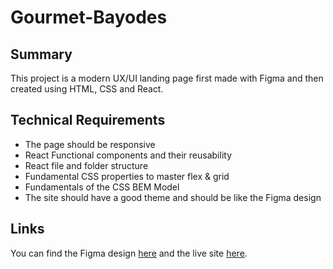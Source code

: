 # Gourmet-Bayodes

## Summary

This project is a modern UX/UI landing page first made with Figma and then created using HTML, CSS and React. 

## Technical Requirements

-   The page should be responsive
-   React Functional components and their reusability
-   React file and folder structure
-   Fundamental CSS properties to master flex & grid
-   Fundamentals of the CSS BEM Model
-   The site should have a good theme and should be like the Figma design

## Links
You can find the Figma design [here](https://www.figma.com/file/YCrwE9ZKi66hehvw97KcLo/Gourmet-Bayodes?type=design&t=pPTgEnGhKKFf2zuT-0) and the live site [here](http://gourmet-bayodes.com/).

